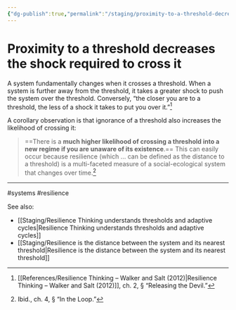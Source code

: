 ```yaml
---
{"dg-publish":true,"permalink":"/staging/proximity-to-a-threshold-decreases-the-shock-required-to-cross-it/"}
---
```



# Proximity to a threshold decreases the shock required to cross it

A system fundamentally changes when it crosses a threshold. When a system is further away from the threshold, it takes a greater shock to push the system over the threshold. Conversely, “the closer you are to a threshold, the less of a shock it takes to put you over it.”[^1]

A corollary observation is that ignorance of a threshold also increases the likelihood of crossing it:

> ==There is a **much higher likelihood of crossing a threshold into a new regime if you are unaware of its existence**.== This can easily occur because resilience (which … can be defined as the distance to a threshold) is a multi-faceted measure of a social-ecological system that changes over time.[^2]

---
#systems #resilience 

See also:
 - [[Staging/Resilience Thinking understands thresholds and adaptive cycles\|Resilience Thinking understands thresholds and adaptive cycles]]
 - [[Staging/Resilience is the distance between the system and its nearest threshold\|Resilience is the distance between the system and its nearest threshold]]

[^1]: [[References/Resilience Thinking – Walker and Salt (2012)\|Resilience Thinking – Walker and Salt (2012)]], ch. 2, § “Releasing the Devil.”
[^2]: Ibid., ch. 4, § “In the Loop.”